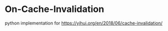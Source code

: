 # On-Cache-Invalidation
python implementation for https://yihui.org/en/2018/06/cache-invalidation/ 
